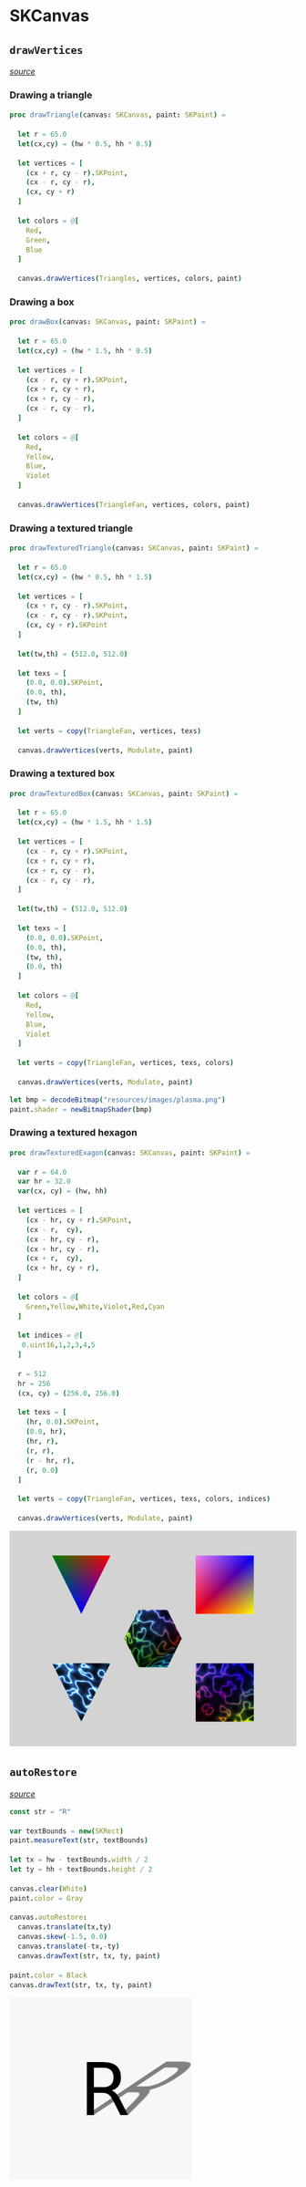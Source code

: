 # SKCanvas

## `drawVertices`

[*source*](https://github.com/mvenditto/nimskia/blob/cc7dd1c9fbfa047631c02da501d81d1731e77f2e/nimskia/example/vertex_drawing.nim#L1)

### Drawing a triangle

```nim
proc drawTriangle(canvas: SKCanvas, paint: SKPaint) =

  let r = 65.0
  let(cx,cy) = (hw * 0.5, hh * 0.5)

  let vertices = [
    (cx + r, cy - r).SKPoint,
    (cx - r, cy - r),
    (cx, cy + r)
  ]

  let colors = @[
    Red,
    Green,
    Blue
  ]

  canvas.drawVertices(Triangles, vertices, colors, paint)
```

### Drawing a box

```nim
proc drawBox(canvas: SKCanvas, paint: SKPaint) =

  let r = 65.0
  let(cx,cy) = (hw * 1.5, hh * 0.5)

  let vertices = [
    (cx - r, cy + r).SKPoint,
    (cx + r, cy + r),
    (cx + r, cy - r),
    (cx - r, cy - r),
  ]

  let colors = @[
    Red,
    Yellow,
    Blue,
    Violet
  ]

  canvas.drawVertices(TriangleFan, vertices, colors, paint)
```

### Drawing a textured triangle

```nim
proc drawTexturedTriangle(canvas: SKCanvas, paint: SKPaint) =

  let r = 65.0
  let(cx,cy) = (hw * 0.5, hh * 1.5)

  let vertices = [
    (cx + r, cy - r).SKPoint,
    (cx - r, cy - r).SKPoint,
    (cx, cy + r).SKPoint
  ]

  let(tw,th) = (512.0, 512.0)

  let texs = [ 
    (0.0, 0.0).SKPoint,
    (0.0, th),
    (tw, th)
  ]

  let verts = copy(TriangleFan, vertices, texs)
  
  canvas.drawVertices(verts, Modulate, paint)
```

### Drawing a textured box

```nim
proc drawTexturedBox(canvas: SKCanvas, paint: SKPaint) =
  
  let r = 65.0
  let(cx,cy) = (hw * 1.5, hh * 1.5)

  let vertices = [
    (cx - r, cy + r).SKPoint,
    (cx + r, cy + r),
    (cx + r, cy - r),
    (cx - r, cy - r),
  ]

  let(tw,th) = (512.0, 512.0)

  let texs = [ 
    (0.0, 0.0).SKPoint,
    (0.0, th),
    (tw, th),
    (0.0, th)
  ]

  let colors = @[
    Red,
    Yellow,
    Blue,
    Violet
  ]

  let verts = copy(TriangleFan, vertices, texs, colors)
  
  canvas.drawVertices(verts, Modulate, paint)
```

```nim
let bmp = decodeBitmap("resources/images/plasma.png")
paint.shader = newBitmapShader(bmp)
```

### Drawing a textured hexagon

```nim
proc drawTexturedExagon(canvas: SKCanvas, paint: SKPaint) =

  var r = 64.0
  var hr = 32.0
  var(cx, cy) = (hw, hh)

  let vertices = [
    (cx - hr, cy + r).SKPoint,
    (cx - r,  cy),
    (cx - hr, cy - r),
    (cx + hr, cy - r),
    (cx + r,  cy),
    (cx + hr, cy + r),
  ]

  let colors = @[
    Green,Yellow,White,Violet,Red,Cyan
  ]

  let indices = @[
   0.uint16,1,2,3,4,5
  ]

  r = 512
  hr = 256
  (cx, cy) = (256.0, 256.0)

  let texs = [
    (hr, 0.0).SKPoint,
    (0.0, hr),
    (hr, r),
    (r, r),
    (r - hr, r),
    (r, 0.0)
  ]

  let verts = copy(TriangleFan, vertices, texs, colors, indices)

  canvas.drawVertices(verts, Modulate, paint)
```

![](_images/sample__vertex_drawing.png ':size=256x256')

## `autoRestore`
[*source*](https://github.com/mvenditto/nimskia/blob/master/nimskia/example/canvas_autorestore.nim)

```nim
const str = "R"

var textBounds = new(SKRect)
paint.measureText(str, textBounds)

let tx = hw - textBounds.width / 2
let ty = hh + textBounds.height / 2

canvas.clear(White)
paint.color = Gray

canvas.autoRestore:
  canvas.translate(tx,ty)
  canvas.skew(-1.5, 0.0)
  canvas.translate(-tx,-ty)
  canvas.drawText(str, tx, ty, paint)

paint.color = Black
canvas.drawText(str, tx, ty, paint)
```

![](_images/sample__canvas_autoRestore.png ':size=256x256')